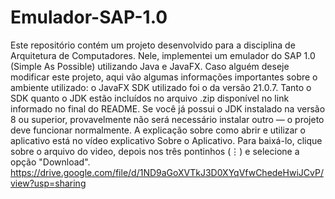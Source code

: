 # Emulador-SAP-1.0
Este repositório contém um projeto desenvolvido para a disciplina de Arquitetura de Computadores. Nele, implementei um emulador do SAP 1.0 (Simple As Possible) utilizando Java e JavaFX.
Caso alguém deseje modificar este projeto, aqui vão algumas informações importantes sobre o ambiente utilizado: o JavaFX SDK utilizado foi o da versão 21.0.7. Tanto o SDK quanto o JDK estão incluídos no arquivo .zip disponível no link informado no final do README.
Se você já possui o JDK instalado na versão 8 ou superior, provavelmente não será necessário instalar outro — o projeto deve funcionar normalmente.
A explicação sobre como abrir e utilizar o aplicativo está no vídeo explicativo Sobre o Aplicativo.
Para baixá-lo, clique sobre o arquivo do video, depois nos três pontinhos (⋮) e selecione a opção "Download".
https://drive.google.com/file/d/1ND9aGoXVTkJ3D0XYqVfwChedeHwiJCvP/view?usp=sharing
